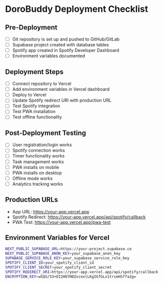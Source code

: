 # DoroBuddy Deployment Checklist

## Pre-Deployment
- [ ] Git repository is set up and pushed to GitHub/GitLab
- [ ] Supabase project created with database tables
- [ ] Spotify app created in Spotify Developer Dashboard
- [ ] Environment variables documented

## Deployment Steps
- [ ] Connect repository to Vercel
- [ ] Add environment variables in Vercel dashboard
- [ ] Deploy to Vercel
- [ ] Update Spotify redirect URI with production URL
- [ ] Test Spotify integration
- [ ] Test PWA installation
- [ ] Test offline functionality

## Post-Deployment Testing
- [ ] User registration/login works
- [ ] Spotify connection works
- [ ] Timer functionality works
- [ ] Task management works
- [ ] PWA installs on mobile
- [ ] PWA installs on desktop
- [ ] Offline mode works
- [ ] Analytics tracking works

## Production URLs
- App URL: https://your-app.vercel.app
- Spotify Redirect: https://your-app.vercel.app/api/spotify/callback
- PWA Test: https://your-app.vercel.app/pwa-test

## Environment Variables for Vercel
```bash
NEXT_PUBLIC_SUPABASE_URL=https://your-project.supabase.co
NEXT_PUBLIC_SUPABASE_ANON_KEY=your_supabase_anon_key
SUPABASE_SERVICE_ROLE_KEY=your_supabase_service_role_key
SPOTIFY_CLIENT_ID=your_spotify_client_id
SPOTIFY_CLIENT_SECRET=your_spotify_client_secret
SPOTIFY_REDIRECT_URI=https://your-app.vercel.app/api/spotify/callback
ENCRYPTION_KEY=wSQS/53+EI2HO7H8ZvcexlLKgIGfGLx1trseHSffa2g=
```
